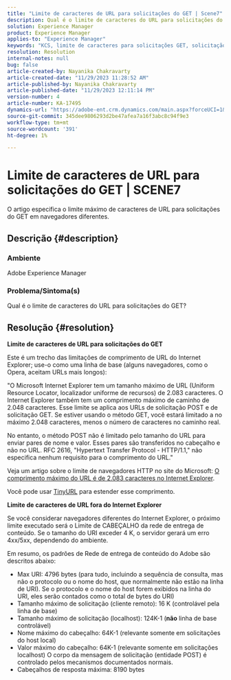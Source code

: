 ```yaml
---
title: "Limite de caracteres de URL para solicitações do GET | Scene7"
description: Qual é o limite de caracteres do URL para solicitações do GET?
solution: Experience Manager
product: Experience Manager
applies-to: "Experience Manager"
keywords: "KCS, limite de caracteres para solicitações GET, solicitação POST, solicitação GET AEM,"
resolution: Resolution
internal-notes: null
bug: false
article-created-by: Nayanika Chakravarty
article-created-date: "11/29/2023 11:28:52 AM"
article-published-by: Nayanika Chakravarty
article-published-date: "11/29/2023 12:11:14 PM"
version-number: 4
article-number: KA-17495
dynamics-url: "https://adobe-ent.crm.dynamics.com/main.aspx?forceUCI=1&pagetype=entityrecord&etn=knowledgearticle&id=c78fa574-aa8e-ee11-8179-6045bd006239"
source-git-commit: 345dee9806293d2be47afea7a16f3abc8c94f9e3
workflow-type: tm+mt
source-wordcount: '391'
ht-degree: 1%

---
```


# Limite de caracteres de URL para solicitações do GET | SCENE7


O artigo especifica o limite máximo de caracteres de URL para solicitações do GET em navegadores diferentes.

## Descrição {#description}


### Ambiente

Adobe Experience Manager

### Problema/Sintoma(s)

Qual é o limite de caracteres do URL para solicitações do GET?


## Resolução {#resolution}


<b>Limite de caracteres de URL para solicitações do GET</b>

Este é um trecho das limitações de comprimento de URL do Internet Explorer; use-o como uma linha de base (alguns navegadores, como o Opera, aceitam URLs mais longos):

&quot;O Microsoft Internet Explorer tem um tamanho máximo de URL (Uniform Resource Locator, localizador uniforme de recursos) de 2.083 caracteres. O Internet Explorer também tem um comprimento máximo de caminho de 2.048 caracteres. Esse limite se aplica aos URLs de solicitação POST e de solicitação GET. Se estiver usando o método GET, você estará limitado a no máximo 2.048 caracteres, menos o número de caracteres no caminho real.

No entanto, o método POST não é limitado pelo tamanho do URL para enviar pares de nome e valor. Esses pares são transferidos no cabeçalho e não no URL. RFC 2616, &quot;Hypertext Transfer Protocol - HTTP/1.1,&quot; não especifica nenhum requisito para o comprimento do URL.&quot;

Veja um artigo sobre o limite de navegadores HTTP no site do Microsoft: [O comprimento máximo do URL é de 2.083 caracteres no Internet Explorer](https://support.microsoft.com/en-us/topic/maximum-url-length-is-2-083-characters-in-internet-explorer-174e7c8a-6666-f4e0-6fd6-908b53c12246).

Você pode usar [TinyURL](https://tinyurl.com/app) para estender esse comprimento.

<b>Limite de caracteres de URL fora do Internet Explorer</b>

Se você considerar navegadores diferentes do Internet Explorer, o próximo limite executado será o Limite de CABEÇALHO da rede de entrega de conteúdo. Se o tamanho do URI exceder 4 K, o servidor gerará um erro 4xx/5xx, dependendo do ambiente.

Em resumo, os padrões de Rede de entrega de conteúdo do Adobe são descritos abaixo:

- Max URI: 4796 bytes (para tudo, incluindo a sequência de consulta, mas não o protocolo ou o nome do host, que normalmente não estão na linha de URI). Se o protocolo e o nome do host forem exibidos na linha do URI, eles serão contados como o total de bytes do URI)
- Tamanho máximo de solicitação (cliente remoto): 16 K (controlável pela linha de base)
- Tamanho máximo de solicitação (localhost): 124K-1 (<b>não</b> linha de base controlável)
- Nome máximo do cabeçalho: 64K-1 (relevante somente em solicitações do host local)
- Valor máximo do cabeçalho: 64K-1 (relevante somente em solicitações localhost) O corpo da mensagem de solicitação (entidade POST) é controlado pelos mecanismos documentados normais.
- Cabeçalhos de resposta máxima: 8190 bytes

